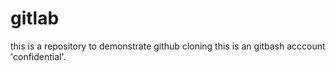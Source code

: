 # gitlab
this is a repository to demonstrate github cloning
this is an gitbash acccount 'confidential'.
